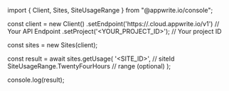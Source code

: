 import { Client, Sites, SiteUsageRange } from "@appwrite.io/console";

const client = new Client()
    .setEndpoint('https://<REGION>.cloud.appwrite.io/v1') // Your API Endpoint
    .setProject('<YOUR_PROJECT_ID>'); // Your project ID

const sites = new Sites(client);

const result = await sites.getUsage(
    '<SITE_ID>', // siteId
    SiteUsageRange.TwentyFourHours // range (optional)
);

console.log(result);
